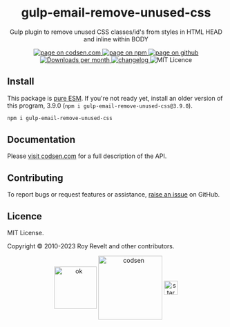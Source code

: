 <h1 align="center">gulp-email-remove-unused-css</h1>

<p align="center">Gulp plugin to remove unused CSS classes/id's from styles in HTML HEAD and inline within BODY</p>

<p align="center">
  <a href="https://codsen.com/os/gulp-email-remove-unused-css" rel="nofollow noreferrer noopener">
    <img src="https://img.shields.io/badge/-codsen-blue?style=flat-square" alt="page on codsen.com">
  </a>
  <a href="https://www.npmjs.com/package/gulp-email-remove-unused-css" rel="nofollow noreferrer noopener">
    <img src="https://img.shields.io/badge/-npm-blue?style=flat-square" alt="page on npm">
  </a>
  <a href="https://github.com/codsen/codsen/tree/main/packages/gulp-email-remove-unused-css" rel="nofollow noreferrer noopener">
    <img src="https://img.shields.io/badge/-github-blue?style=flat-square" alt="page on github">
  </a>
  <a href="https://npmcharts.com/compare/gulp-email-remove-unused-css?interval=30" rel="nofollow noreferrer noopener" target="_blank">
    <img src="https://img.shields.io/npm/dm/gulp-email-remove-unused-css.svg?style=flat-square" alt="Downloads per month">
  </a>
  <a href="https://codsen.com/os/gulp-email-remove-unused-css/changelog" rel="nofollow noreferrer noopener">
    <img src="https://img.shields.io/badge/changelog-here-brightgreen?style=flat-square" alt="changelog">
  </a>
  <img src="https://img.shields.io/badge/licence-MIT-brightgreen.svg?style=flat-square" alt="MIT Licence">
</p>

## Install

This package is [pure ESM](https://gist.github.com/sindresorhus/a39789f98801d908bbc7ff3ecc99d99c). If you're not ready yet, install an older version of this program, 3.9.0 (`npm i gulp-email-remove-unused-css@3.9.0`).

```bash
npm i gulp-email-remove-unused-css
```

## Documentation

Please [visit codsen.com](https://codsen.com/os/gulp-email-remove-unused-css/) for a full description of the API.

## Contributing

To report bugs or request features or assistance, [raise an issue](https://github.com/codsen/codsen/issues/new/choose) on GitHub.

## Licence

MIT License.

Copyright © 2010-2023 Roy Revelt and other contributors.

<p align="center"><img src="https://codsen.com/images/png-codsen-ok.png" width="98" alt="ok" align="center"> <img src="https://codsen.com/images/png-codsen-1.png" width="148" alt="codsen" align="center"> <img src="https://codsen.com/images/png-codsen-star-small.png" width="32" alt="star" align="center"></p>
